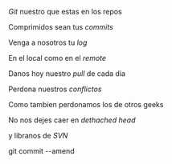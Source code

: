 
*Git* nuestro que estas en los repos

Comprimidos sean tus *commits*

Venga a nosotros tu *log*

En el local como en el *remote*

Danos hoy nuestro *pull* de cada dia

Perdona nuestros *conflictos*

Como tambien perdonamos los de otros geeks

No nos dejes caer en *dethached head*

y libranos de *SVN*

git commit --amend
